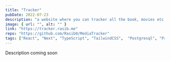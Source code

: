 ```yaml
---
title: "Tracker"
pubDate: 2022-07-23
description: "a website where you can tracker all the book, movies etc. you like!"
image: { url: "", alt: "" }
link: "https://tracker.rasib.me"
repo: "https://github.com/Rasib0/MediaTracker"
tags: ["React", "Next", "TypeScript", "TailwindCSS",  "Postgresql", "Prisma"]
---
```


Description coming soon
